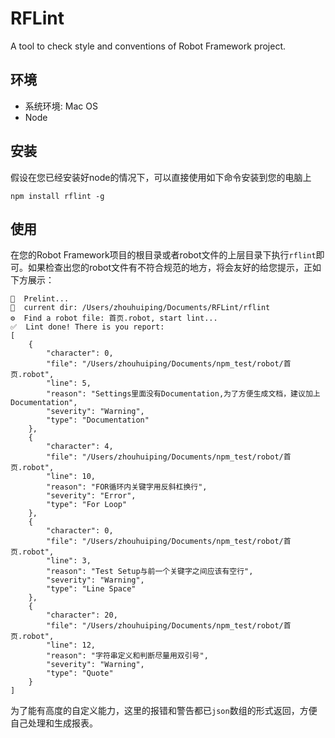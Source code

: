# RFLint

A tool to check style and conventions of Robot Framework project.

## 环境

* 系统环境: Mac OS
* Node

## 安装

假设在您已经安装好node的情况下，可以直接使用如下命令安装到您的电脑上

```
npm install rflint -g
```

## 使用
在您的Robot Framework项目的根目录或者robot文件的上层目录下执行`rflint`即可。如果检查出您的robot文件有不符合规范的地方，将会友好的给您提示，正如下方展示：

```
🚀  Prelint...
👺  current dir: /Users/zhouhuiping/Documents/RFLint/rflint
⚙  Find a robot file: 首页.robot, start lint...
✅  Lint done! There is you report: 
[
    {
        "character": 0,
        "file": "/Users/zhouhuiping/Documents/npm_test/robot/首页.robot",
        "line": 5,
        "reason": "Settings里面没有Documentation,为了方便生成文档，建议加上Documentation",
        "severity": "Warning",
        "type": "Documentation"
    },
    {
        "character": 4,
        "file": "/Users/zhouhuiping/Documents/npm_test/robot/首页.robot",
        "line": 10,
        "reason": "FOR循环内关键字用反斜杠换行",
        "severity": "Error",
        "type": "For Loop"
    },
    {
        "character": 0,
        "file": "/Users/zhouhuiping/Documents/npm_test/robot/首页.robot",
        "line": 3,
        "reason": "Test Setup与前一个关键字之间应该有空行",
        "severity": "Warning",
        "type": "Line Space"
    },
    {
        "character": 20,
        "file": "/Users/zhouhuiping/Documents/npm_test/robot/首页.robot",
        "line": 12,
        "reason": "字符串定义和判断尽量用双引号",
        "severity": "Warning",
        "type": "Quote"
    }
]
```
为了能有高度的自定义能力，这里的报错和警告都已`json`数组的形式返回，方便自己处理和生成报表。


